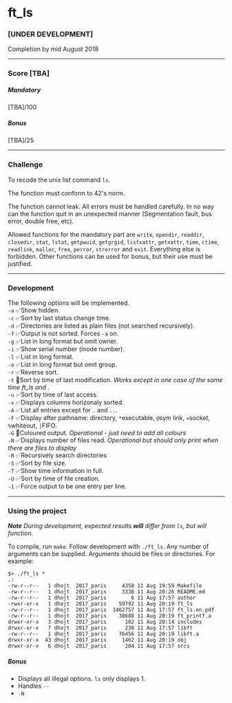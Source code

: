 # ft_ls
### [UNDER DEVELOPMENT]
Completion by mid August 2018
***
### Score [TBA]
##### Mandatory
[TBA]/100
##### Bonus
[TBA]/25
***
### Challenge  
To recode the unix list command `ls`.  
  
The function must conform to 42's norm.  
  
The function cannot leak. All errors must be handled carefully. In no way can the function quit in an unexpected manner (Segmentation fault, bus error, double free, etc).  
  
Allowed functions for the mandatory part are `write`, `opendir`, `readdir`, `closedir`, `stat`, `lstat`, `getpwuid`, `getgrgid`, `listxattr`, `getxattr`, `time`, `ctime`, `readlink`, `malloc`, `free`, `perror`, `strerror` and `exit`. Everything else is forbidden. Other functions can be used for bonus, but their use must be justified.
***
### Development
The following options will be implemented.  
`-a` ✅Show hidden.  
`-c` ✅Sort by last status change time.  
`-d` ✅Directories are listed as plain files (not searched recursively).  
`-f` ✅Output is not sorted. Forces `-a` on.  
`-g` ✅List in long format but omit owner.  
`-i` ✅Show serial number (inode number).  
`-l` ✅List in long format.  
`-o` ✅List in long format but omit group.   
`-r` ✅Reverse sort.  
`-t` 🔶Sort by time of last modification. *Works except in one case of the same time ft_ls and .*  
`-u` ✅Sort by time of last access.  
`-x` ✅Displays columns horizonaly sorted.  
`-A` ✅List all entries except for `.` and `..`.  
`-F` ✅Display after pathname: directory, `*`executable, `@`sym link, `=`socket, `%`whiteout, `|`FIFO.  
`-G` 🔶Coloured output. *Operational - just need to add all colours*  
`-N` ✅Displays number of files read. *Operational but should only print when there are files to display*  
`-R` ✅Recursively search directories  
`-S` ✅Sort by file size.  
`-T` ✅Show time information in full.  
`-U` ✅Sort by time of file creation.  
`-1` ✅Force output to be one entry per line.  
***
### Using the project
***Note*** *During development, expected results* ***will*** *differ from `ls`, but will function.*  
  
To compile, run `make`. Follow development with `./ft_ls`. Any number of arguments can be supplied. Arguments should be files or directories. For example:
```console
$> ./ft_ls *
.:
-rw-r--r--   1 dhojt  2017_paris     4358 11 Aug 19:59 Makefile
-rw-r--r--   1 dhojt  2017_paris     3338 11 Aug 20:26 README.md
-rw-r--r--   1 dhojt  2017_paris        6 11 Aug 17:57 author
-rwxr-xr-x   1 dhojt  2017_paris    59792 11 Aug 20:19 ft_ls
-rw-r--r--   1 dhojt  2017_paris  1462757 11 Aug 17:57 ft_ls.en.pdf
-rw-r--r--   1 dhojt  2017_paris    38688 11 Aug 20:19 ft_printf.a
drwxr-xr-x   3 dhojt  2017_paris      102 11 Aug 20:14 includes
drwxr-xr-x   7 dhojt  2017_paris      238 11 Aug 17:57 libft
-rw-r--r--   1 dhojt  2017_paris    76456 11 Aug 20:19 libft.a
drwxr-xr-x  43 dhojt  2017_paris     1462 11 Aug 20:19 obj
drwxr-xr-x   6 dhojt  2017_paris      204 11 Aug 17:57 srcs
```  
##### Bonus
* Displays all illegal options. `ls` only displays 1.
* Handles `--`
* `-N`
